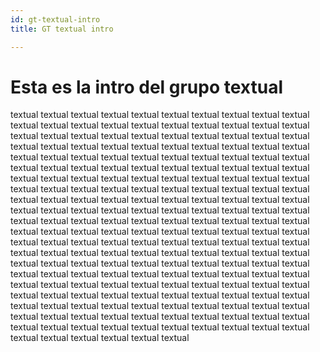 ```yaml
---
id: gt-textual-intro
title: GT textual intro

---
```


# Esta es la intro del grupo textual

textual textual textual textual textual textual textual textual textual textual textual textual textual textual textual textual textual textual textual textual textual textual textual textual textual textual textual textual textual textual textual textual textual textual textual textual textual textual textual textual textual textual textual textual textual textual textual textual textual textual textual textual textual textual textual textual textual textual textual textual textual textual textual textual textual textual textual textual textual textual textual textual textual textual textual textual textual textual textual textual textual textual textual textual textual textual textual textual textual textual textual textual textual textual textual textual textual textual textual textual textual textual textual textual textual textual textual textual textual textual textual textual textual textual textual textual textual textual textual textual textual textual textual textual textual textual textual textual textual textual textual textual textual textual textual textual textual textual textual textual textual textual textual textual textual textual textual textual textual textual textual textual textual textual textual textual textual textual textual textual textual textual textual textual textual textual textual textual textual textual textual textual textual textual textual textual textual textual textual textual textual textual textual textual textual textual textual textual textual textual textual textual textual textual textual textual textual textual textual textual textual textual textual textual textual textual textual textual textual textual textual textual textual textual textual textual 